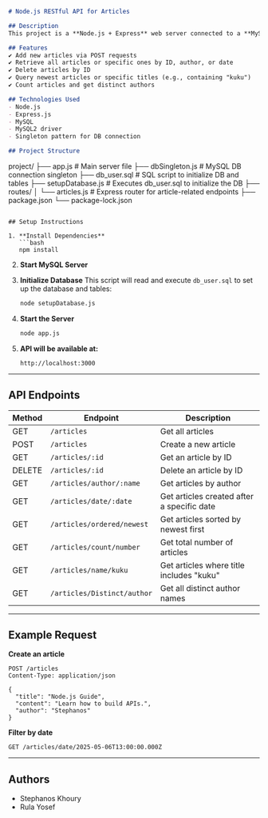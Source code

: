 ```markdown
# Node.js RESTful API for Articles

## Description
This project is a **Node.js + Express** web server connected to a **MySQL** database. It provides a RESTful API for managing articles, allowing users to create, retrieve, filter, and delete articles. The app uses a singleton pattern for database connectivity and initializes the schema from a SQL script.

## Features
✔️ Add new articles via POST requests  
✔️ Retrieve all articles or specific ones by ID, author, or date  
✔️ Delete articles by ID  
✔️ Query newest articles or specific titles (e.g., containing "kuku")  
✔️ Count articles and get distinct authors  

## Technologies Used
- Node.js
- Express.js
- MySQL
- MySQL2 driver
- Singleton pattern for DB connection

## Project Structure
```

project/
├── app.js                  # Main server file
├── dbSingleton.js          # MySQL DB connection singleton
├── db\_user.sql             # SQL script to initialize DB and tables
├── setupDatabase.js        # Executes db\_user.sql to initialize the DB
├── routes/
│   └── articles.js         # Express router for article-related endpoints
├── package.json
└── package-lock.json

````

## Setup Instructions

1. **Install Dependencies**  
   ```bash
   npm install
````

2. **Start MySQL Server**

3. **Initialize Database**
   This script will read and execute `db_user.sql` to set up the database and tables:

   ```bash
   node setupDatabase.js
   ```

4. **Start the Server**

   ```bash
   node app.js
   ```

5. **API will be available at:**

   ```
   http://localhost:3000
   ```

---

## API Endpoints

| Method | Endpoint                    | Description                                |
| ------ | --------------------------- | ------------------------------------------ |
| GET    | `/articles`                 | Get all articles                           |
| POST   | `/articles`                 | Create a new article                       |
| GET    | `/articles/:id`             | Get an article by ID                       |
| DELETE | `/articles/:id`             | Delete an article by ID                    |
| GET    | `/articles/author/:name`    | Get articles by author                     |
| GET    | `/articles/date/:date`      | Get articles created after a specific date |
| GET    | `/articles/ordered/newest`  | Get articles sorted by newest first        |
| GET    | `/articles/count/number`    | Get total number of articles               |
| GET    | `/articles/name/kuku`       | Get articles where title includes "kuku"   |
| GET    | `/articles/Distinct/author` | Get all distinct author names              |

---

## Example Request

**Create an article**

```http
POST /articles
Content-Type: application/json

{
  "title": "Node.js Guide",
  "content": "Learn how to build APIs.",
  "author": "Stephanos"
}
```

**Filter by date**

```http
GET /articles/date/2025-05-06T13:00:00.000Z
```

---

## Authors

* Stephanos Khoury
* Rula Yosef

